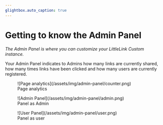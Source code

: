 ```yaml
---
glightbox.auto_caption: true
---
```


# Getting to know the Admin Panel

*The Admin Panel is where you can customize your LittleLink Custom instance.*

Your Admin Panel indicates to Admins how many links are currently shared, how many times links have been clicked and how many users are currently registered.

<figure markdown>
![Page analytics](/assets/img/admin-panel/counter.png)
<figcaption>Page analytics</figcaption>
</figure>

<figure markdown>
![Admin Panel](/assets/img/admin-panel/admin.png)
<figcaption>Panel as Admin</figcaption>
</figure>

<figure markdown>
![User Panel](/assets/img/admin-panel/user.png)
<figcaption>Panel as user</figcaption>
</figure>
